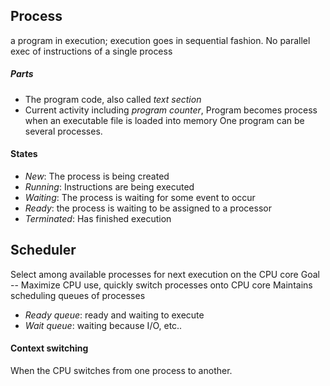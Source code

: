 ## Process
a program in execution; execution goes in sequential fashion. No parallel exec of instructions of a single process

##### Parts
- The program code, also called *text section*
- Current activity including *program counter*,
Program becomes process when an executable file is loaded into memory
One program can be several processes.


#### States
- *New*: The process is being created
- *Running*: Instructions are being executed
- *Waiting*: The process is waiting for some event to occur
- *Ready*: the process is waiting to be assigned to a processor
- *Terminated*: Has finished execution

## Scheduler
Select among available processes for next execution on the CPU core
Goal -- Maximize CPU use, quickly switch processes onto CPU core
Maintains scheduling queues of processes
- *Ready queue*: ready and waiting to execute
- *Wait queue*: waiting because I/O, etc..
#### Context switching
When the CPU switches from one process to another.
